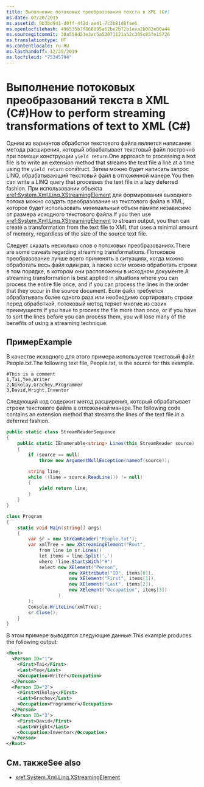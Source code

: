 ```yaml
---
title: Выполнение потоковых преобразований текста в XML (C#)
ms.date: 07/20/2015
ms.assetid: 9b3bd941-d0ff-4f2d-ae41-7c3b81d8fae6
ms.openlocfilehash: 496535b7f868095a62be2b72b1eea2b082e00a44
ms.sourcegitcommit: 30a558d23e3ac5a52071121a52c305c85fe15726
ms.translationtype: HT
ms.contentlocale: ru-RU
ms.lasthandoff: 12/25/2019
ms.locfileid: "75345794"
---
```

# <a name="how-to-perform-streaming-transformations-of-text-to-xml-c"></a><span data-ttu-id="14769-102">Выполнение потоковых преобразований текста в XML (C#)</span><span class="sxs-lookup"><span data-stu-id="14769-102">How to perform streaming transformations of text to XML (C#)</span></span>

<span data-ttu-id="14769-103">Одним из вариантов обработки текстового файла является написание метода расширения, который обрабатывает текстовый файл построчно при помощи конструкции `yield return`.</span><span class="sxs-lookup"><span data-stu-id="14769-103">One approach to processing a text file is to write an extension method that streams the text file a line at a time using the `yield return` construct.</span></span> <span data-ttu-id="14769-104">Затем можно будет написать запрос LINQ, обрабатывающий текстовый файл в отложенной манере.</span><span class="sxs-lookup"><span data-stu-id="14769-104">You then can write a LINQ query that processes the text file in a lazy deferred fashion.</span></span> <span data-ttu-id="14769-105">При использовании объекта <xref:System.Xml.Linq.XStreamingElement> для формирования выходного потока можно создать преобразование из текстового файла в XML, которое будет использовать минимальный объем памяти независимо от размера исходного текстового файла.</span><span class="sxs-lookup"><span data-stu-id="14769-105">If you then use <xref:System.Xml.Linq.XStreamingElement> to stream output, you then can create a transformation from the text file to XML that uses a minimal amount of memory, regardless of the size of the source text file.</span></span>

 <span data-ttu-id="14769-106">Следует сказать несколько слов о потоковых преобразованиях.</span><span class="sxs-lookup"><span data-stu-id="14769-106">There are some caveats regarding streaming transformations.</span></span> <span data-ttu-id="14769-107">Потоковое преобразование лучше всего применять в ситуациях, когда можно обработать весь файл один раз, а также если можно обработать строки в том порядке, в котором они расположены в исходном документе.</span><span class="sxs-lookup"><span data-stu-id="14769-107">A streaming transformation is best applied in situations where you can process the entire file once, and if you can process the lines in the order that they occur in the source document.</span></span> <span data-ttu-id="14769-108">Если файл требуется обрабатывать более одного раза или необходимо сортировать строки перед обработкой, потоковый метод теряет многие из своих преимуществ.</span><span class="sxs-lookup"><span data-stu-id="14769-108">If you have to process the file more than once, or if you have to sort the lines before you can process them, you will lose many of the benefits of using a streaming technique.</span></span>

## <a name="example"></a><span data-ttu-id="14769-109">Пример</span><span class="sxs-lookup"><span data-stu-id="14769-109">Example</span></span>

 <span data-ttu-id="14769-110">В качестве исходного для этого примера используется текстовый файл People.txt.</span><span class="sxs-lookup"><span data-stu-id="14769-110">The following text file, People.txt, is the source for this example.</span></span>

```text
#This is a comment
1,Tai,Yee,Writer
2,Nikolay,Grachev,Programmer
3,David,Wright,Inventor
```

 <span data-ttu-id="14769-111">Следующий код содержит метод расширения, который обрабатывает строки текстового файла в отложенной манере.</span><span class="sxs-lookup"><span data-stu-id="14769-111">The following code contains an extension method that streams the lines of the text file in a deferred fashion.</span></span>

```csharp
public static class StreamReaderSequence
{
    public static IEnumerable<string> Lines(this StreamReader source)
    {
        if (source == null)
            throw new ArgumentNullException(nameof(source));

        string line;
        while ((line = source.ReadLine()) != null)
        {
            yield return line;
        }
    }
}

class Program
{
    static void Main(string[] args)
    {
        var sr = new StreamReader("People.txt");
        var xmlTree = new XStreamingElement("Root",
            from line in sr.Lines()
            let items = line.Split(',')
            where !line.StartsWith("#")
            select new XElement("Person",
                       new XAttribute("ID", items[0]),
                       new XElement("First", items[1]),
                       new XElement("Last", items[2]),
                       new XElement("Occupation", items[3])
                   )
        );
        Console.WriteLine(xmlTree);
        sr.Close();
    }
}
```

 <span data-ttu-id="14769-112">В этом примере выводятся следующие данные:</span><span class="sxs-lookup"><span data-stu-id="14769-112">This example produces the following output:</span></span>

```xml
<Root>
  <Person ID="1">
    <First>Tai</First>
    <Last>Yee</Last>
    <Occupation>Writer</Occupation>
  </Person>
  <Person ID="2">
    <First>Nikolay</First>
    <Last>Grachev</Last>
    <Occupation>Programmer</Occupation>
  </Person>
  <Person ID="3">
    <First>David</First>
    <Last>Wright</Last>
    <Occupation>Inventor</Occupation>
  </Person>
</Root>
```

## <a name="see-also"></a><span data-ttu-id="14769-113">См. также</span><span class="sxs-lookup"><span data-stu-id="14769-113">See also</span></span>

- <xref:System.Xml.Linq.XStreamingElement>
